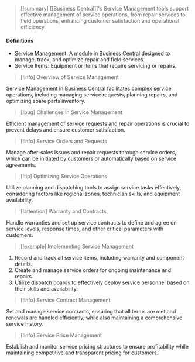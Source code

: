 >[!summary]
>[[Business Central]]'s Service Management tools support effective management of service operations, from repair services to field operations, enhancing customer satisfaction and operational efficiency.

#### Definitions
- Service Management: A module in Business Central designed to manage, track, and optimize repair and field services.
- Service Items: Equipment or items that require servicing or repairs.

>[!info] Overview of Service Management

Service Management in Business Central facilitates complex service operations, including managing service requests, planning repairs, and optimizing spare parts inventory.

>[!bug] Challenges in Service Management

Efficient management of service requests and repair operations is crucial to prevent delays and ensure customer satisfaction.

>[!info] Service Orders and Requests

Manage after-sales issues and repair requests through service orders, which can be initiated by customers or automatically based on service agreements.

>[!tip] Optimizing Service Operations

Utilize planning and dispatching tools to assign service tasks effectively, considering factors like regional zones, technician skills, and equipment availability.

>[!attention] Warranty and Contracts

Handle warranties and set up service contracts to define and agree on service levels, response times, and other critical parameters with customers.

>[!example] Implementing Service Management

1. Record and track all service items, including warranty and component details.
2. Create and manage service orders for ongoing maintenance and repairs.
3. Utilize dispatch boards to effectively deploy service personnel based on their skills and availability.

>[!info] Service Contract Management

Set and manage service contracts, ensuring that all terms are met and renewals are handled efficiently, while also maintaining a comprehensive service history.

>[!info] Service Price Management

Establish and monitor service pricing structures to ensure profitability while maintaining competitive and transparent pricing for customers.